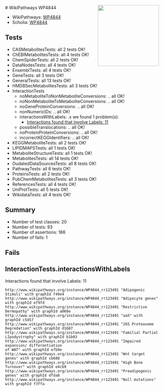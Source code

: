 <img style="float: right; width: 200px" src="https://upload.wikimedia.org/wikipedia/commons/thumb/8/83/Wplogo_with_text_500.png/640px-Wplogo_with_text_500.png" />
# WikiPathways WP4844

* WikiPathways: [WP4844](https://wikipathways.org/pathways/WP4844)
* Scholia: [WP4844](https://scholia.toolforge.org/wikipathways/WP4844)
## Tests
* CASMetabolitesTests: all 2 tests OK!
* ChEBIMetabolitesTests: all 4 tests OK!
* ChemSpiderTests: all 2 tests OK!
* DataNodesTests: all 4 tests OK!
* EnsemblTests: all 4 tests OK!
* GeneTests: all 3 tests OK!
* GeneralTests: all 13 tests OK!
* HMDBSecMetabolitesTests: all 3 tests OK!
* InteractionTests
    * noMetaboliteToNonMetaboliteConversions: .. all OK!
    * noNonMetaboliteToMetaboliteConversions: .. all OK!
    * noGeneProteinConversions: .. all OK!
    * nonNumericIDs: .. all OK!
    * interactionsWithLabels: .x we found 1 problem(s):
        * [Interactions found that involve Labels: 11](#fe97a8b9)
    * possibleTranslocations: .. all OK!
    * noProteinProteinConversions: .. all OK!
    * incorrectKEGGIdentifiers: .. all OK!
* KEGGMetaboliteTests: all 2 tests OK!
* LIPIDMAPSTests: all 1 tests OK!
* MetaboliteStructureTests: all 1 tests OK!
* MetabolitesTests: all 14 tests OK!
* OudatedDataSourcesTests: all 8 tests OK!
* PathwayTests: all 6 tests OK!
* ProteinsTests: all 2 tests OK!
* PubChemMetabolitesTests: all 3 tests OK!
* ReferencesTests: all 4 tests OK!
* UniProtTests: all 5 tests OK!
* WikidataTests: all 4 tests OK!


## Summary

* Number of test classes: 20
* Number of tests: 93
* Number of assertions: 186
* Number of fails: 1

## Fails

<a name="fe97a8b9" />

## InteractionTests.interactionsWithLabels

Interactions found that involve Labels: 11
```
http://www.wikipathways.org/instance/WP4844_rr123491 "Adipogenic Stimuli" with graphId f49e4
http://www.wikipathways.org/instance/WP4844_rr123491 "Adipocyte genes" with graphId ef9fd
http://www.wikipathways.org/instance/WP4844_rr123491 "Restrictive Dermopathy" with graphId a068e
http://www.wikipathways.org/instance/WP4844_rr123491 "aaX" with graphId c5d57
http://www.wikipathways.org/instance/WP4844_rr123491 "26S Proteasome 
Degredation" with graphId d1687
http://www.wikipathways.org/instance/WP4844_rr123491 "Familial Partial LIpodystrophy" with graphId b1b03
http://www.wikipathways.org/instance/WP4844_rr123491 "Impaired expansion/ differentiation
of WAT" with graphId e7b9e
http://www.wikipathways.org/instance/WP4844_rr123491 "Wnt target genes" with graphId cb688
http://www.wikipathways.org/instance/WP4844_rr123491 "High Bone Turnover" with graphId e4cb9
http://www.wikipathways.org/instance/WP4844_rr123491 "Preadipogenic genes" with graphId dfda8
http://www.wikipathways.org/instance/WP4844_rr123491 "Null mutations" with graphId f3ffa
```

